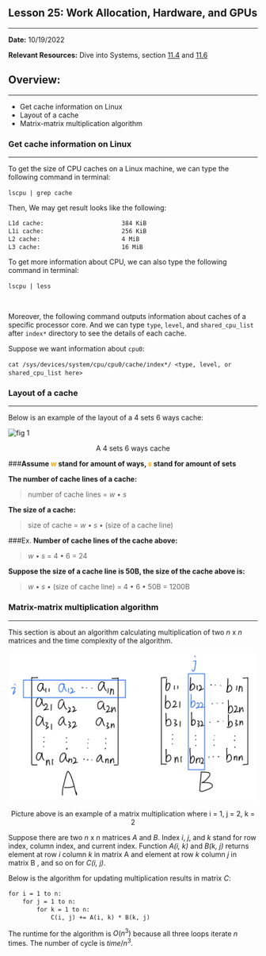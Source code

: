 ## Lesson 25: Work Allocation, Hardware, and GPUs

---
**Date:** 10/19/2022

**Relevant Resources:** Dive into Systems, section 
[11.4](https://diveintosystems.org/book/C11-MemHierarchy/caching.html)
and [11.6](https://diveintosystems.org/book/C11-MemHierarchy/coherency.html)

## Overview:

---
- Get cache information on Linux
- Layout of a cache
- Matrix-matrix multiplication algorithm


### Get cache information on Linux

---
To get the size of CPU caches on a Linux machine, we can type the 
following command in terminal: <br> 

`lscpu | grep cache` <br> 

Then, We may get result looks like the following: <br>

```commandline
L1d cache:                      384 KiB
L1i cache:                      256 KiB
L2 cache:                       4 MiB
L3 cache:                       16 MiB
```

To get more information about CPU, we can also type the following
command in terminal: <br>

`lscpu | less`

<br>

Moreover, the following command outputs information about caches
of a specific processor core. And we can type `type`, `level`,
and `shared_cpu_list` after `index*` directory to see the details of 
each cache.

Suppose we want information about `cpu0`:<br>

`cat /sys/devices/system/cpu/cpu0/cache/index*/ <type, level, or 
shared_cpu_list here>`

### Layout of a cache

---
Below is an example of the layout of a 4 sets 6 ways cache:<br>

![fig 1](Images/L25_cacheLayout.jpeg )
<div style="text-align: center;">A 4 sets 6 ways cache</div>

###**Assume <font color=orange>*w*</font> stand for amount of ways, <font color=orange>*s*</font> stand for amount of sets**

**The number of cache lines of a cache:**<br>
> number of cache lines = *w* • *s*

**The size of a cache:**
> size of cache = *w* • *s* • (size of a cache line)


###Ex.
**Number of cache lines of the cache above:**
> *w* • *s* = 4 • 6 = 24

**Suppose the size of a cache line is 50B, the size of the cache above is:**
> *w* • *s* • (size of cache line) =  4 • 6 • 50B = 1200B


### Matrix-matrix multiplication algorithm

---
This section is about an algorithm calculating multiplication of two *n* x *n* matrices
and the time complexity of the algorithm.

![fig 2](L25_matrix.jpeg)
<div style="text-align: center;">Picture above is an example of a matrix multiplication where 
i = 1, j = 2, k = 2</div>

Suppose there are two *n* x *n* matrices *A* and *B*. Index *i*, *j*, and *k* stand for
row index, column index, and current index. Function *A(i, k)* and *B(k, j)* returns 
element at row *i* column *k* in matrix A and element at row *k* column *j* in matrix B
, and so on for *C(i, j)*.<br>

Below is the algorithm for updating multiplication results in matrix *C*:<br>
```
for i = 1 to n:
    for j = 1 to n:
        for k = 1 to n:
            C(i, j) += A(i, k) * B(k, j)
```
The runtime for the algorithm is $O(n^3)$ because all three loops iterate $n$ times.
The number of cycle is $time / n^3$.

